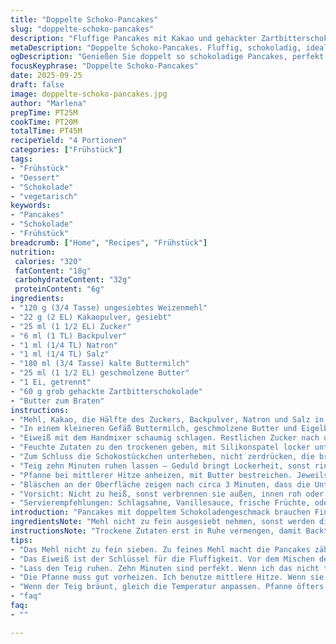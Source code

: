 ```yaml
---
title: "Doppelte Schoko-Pancakes"
slug: "doppelte-schoko-pancakes"
description: "Fluffige Pancakes mit Kakao und gehackter Zartbitterschokolade. Buttermilch sorgt für angenehme Säure, die mit Natron harmoniert. Das Eiweiß separat geschlagen bringt die Luftigkeit. Ohne Nüsse, vegetarisch. Abgewandelte Zucker- und Kakaomengen für runderen Geschmack. Leicht rustikale Textur mit kleinen Schokostückchen für Biss. Bräunung und Oberflächenbläschen zeigen perfekten Moment fürs Wenden an. Servierempfehlungen: Vanillesauce oder Ahornsirup. Auch Joghurt oder Beeren funktionieren gut als Beilage."
metaDescription: "Doppelte Schoko-Pancakes. Fluffig, schokoladig, ideal für ein gemütliches Brunch mit Freunden oder Familie."
ogDescription: "Genießen Sie doppelt so schokoladige Pancakes, perfekt für jedes Frühstück. In nur 45 Minuten fertig."
focusKeyphrase: "Doppelte Schoko-Pancakes"
date: 2025-09-25
draft: false
image: doppelte-schoko-pancakes.jpg
author: "Marlena"
prepTime: PT25M
cookTime: PT20M
totalTime: PT45M
recipeYield: "4 Portionen"
categories: ["Frühstück"]
tags:
- "Frühstück"
- "Dessert"
- "Schokolade"
- "vegetarisch"
keywords:
- "Pancakes"
- "Schokolade"
- "Frühstück"
breadcrumb: ["Home", "Recipes", "Frühstück"]
nutrition: 
 calories: "320"
 fatContent: "18g"
 carbohydrateContent: "32g"
 proteinContent: "6g"
ingredients:
- "120 g (3/4 Tasse) ungesiebtes Weizenmehl"
- "22 g (2 EL) Kakaopulver, gesiebt"
- "25 ml (1 1/2 EL) Zucker"
- "6 ml (1 TL) Backpulver"
- "1 ml (1/4 TL) Natron"
- "1 ml (1/4 TL) Salz"
- "180 ml (3/4 Tasse) kalte Buttermilch"
- "25 ml (1 1/2 EL) geschmolzene Butter"
- "1 Ei, getrennt"
- "60 g grob gehackte Zartbitterschokolade"
- "Butter zum Braten"
instructions:
- "Mehl, Kakao, die Hälfte des Zuckers, Backpulver, Natron und Salz in einer großen Rührschüssel gut vermengen. Trockenstoffe erst mal beiseite stellen."
- "In einem kleineren Gefäß Buttermilch, geschmolzene Butter und Eigelb miteinander vermischen. Das ergibt den feuchten Teil."
- "Eiweiß mit dem Handmixer schaumig schlagen. Restlichen Zucker nach und nach eintropfen lassen, dann aufstehen, bis es steife Spitzen gibt. Das ist der Trick für Luftigkeit, also nicht abkürzen."
- "Feuchte Zutaten zu den trockenen geben, mit Silikonspatel locker unterheben – bloß nicht zu stark rühren! Reste Mehl sind okay, sonst wird der Teig zäh. Anschließend Eiweiß vorsichtig unterheben, aufschlagen wäre schlechter Fehler."
- "Zum Schluss die Schokostückchen unterheben, nicht zerdrücken, die brauchen ihren Charakter."
- "Teig zehn Minuten ruhen lassen – Geduld bringt Lockerheit, sonst rinnen die Pancakes raus und werden kompakt."
- "Pfanne bei mittlerer Hitze anheizen, mit Butter bestreichen. Jeweils etwa 45 ml Teig (großer Esslöffel plus ein bisschen) einfüllen, drei bis vier gleichzeitig, je nach Pfannengröße."
- "Bläschen an der Oberfläche zeigen nach circa 3 Minuten, dass die Unterseite goldbraun ist. Jetzt vorsichtig wenden, sonst zerreißen sie. Die andere Seite noch etwa 1 bis 1 ½ Minuten braten, bis sie ebenfalls Farbe annimmt."
- "Vorsicht: Nicht zu heiß, sonst verbrennen sie außen, innen roh oder trocken. Mehrere Portionen können in warmem Ofen bei 70 Grad parken."
- "Servierempfehlungen: Schlagsahne, Vanillesauce, frische Früchte, oder klassisch Ahornsirup."
introduction: "Pancakes mit doppeltem Schokoladengeschmack brauchen Fingerspitzengefühl. Zu viel Rühren, und sie werden zäh; zu wenig Luft im Eiweiß, und sie bleiben platt. Aber wenn das Timing stimmt, dann zischt die Pfanne leise, und Duft von Kakao vermischt sich mit buttriger Wärme. Ich habe mit Mehl- und Kakaomengen experimentiert bis der Geschmack stimmt und es keine staubige Kokos- oder Mandelmehlalternative braucht. Buttermilch ist unverzichtbar: sauer, sorgt für die richtige Textur zusammen mit Natron. Übrigens: Die groben Stücke der Schokolade geben beim Beißen Kontrast, plus diese zufälligen Streifen von geschmolzenerara Schokolade. Unkompliziert, schnell aber nicht hektisch. Perfekt zum Ausprobieren mit Gästen am Wochenende."
ingredientsNote: "Mehl nicht zu fein ausgesiebt nehmen, sonst werden die Pancakes teigig. Kakaopulver ungesüßt und gesiebt, sonst Klümpchen. Zucker halbiert, damit die Schokolade nicht untergeht; mehr Zucker macht die Kruste knuspriger. Butter geschmolzen, aber nicht zu heiß, sonst stockt das Ei vorzeitig beim Mischen. Buttermilch frisch aus dem Kühlschrank – nicht zu warm, sonst fällt Eiweiß zusammen. Statt Buttermilch möglich: 180 ml Milch mit 1 EL weißem Essig kurz stehen lassen. Alternative: Pflanzenmilch mit Zitrone – Pancakes werden dann etwas weniger fluffig, aber schokoladig gleich. Schokolade grob hacken und nicht schmelzen, sonst verliert man die Textur. Vermeide Öl – Butter bringt Aroma und Farbe."
instructionsNote: "Trockene Zutaten erst in Ruhe vermengen, damit Backtriebmittel gleichmäßig verteilt sind, sonst gibt es hässliche Flecken und unregelmäßiges Aufgehen. Eiweiß wird erst steif geschlagen, wenn die Flüssigkeit schon gemischt ist, so bleibt die Luft stabil. Teig nicht überrühren – bestes Ergebnis, wenn trockene Mehlkrümel noch da sind. Beim Unterheben des Eiweiß die Bewegung nicht rühren, eher falten. Die Schokolade zum Schluss schnell und zügig unterheben, sonst wird sie matschig. Teig ruhen lassen, Zeit läuft mit. Ohne Ruhezeit drohen zähe, dichte Pancakes. Pfanne gut vorheizen, aber nicht rauchen lassen. Butter macht schöne goldene Ränder – nur zur Erinnerung: zu viel Hitze verbrennt Butter schnell, dann Bitterstoffe. Bläschen an der Oberfläche als Zeichen für das Wenden nehmen. Wenn die Unterseite Branding zeigt und die Mitte nicht mehr flüssig wirkt, dann umdrehen. Bei zu schneller Bräunung Flamme runterdrehen. Nach dem Braten kurz abdecken oder in warmem Ofen parken – nicht stapeln, sonst werden sie matschig. Guten Appetit!"
tips:
- "Das Mehl nicht zu fein sieben. Zu feines Mehl macht die Pancakes zäh. Ich benutze immer mit Absicht ungesiebtes Mehl. Klümpchen verwende ich dann lieber im Kakaopulver. Das macht mein Teig stabiler."
- "Das Eiweiß ist der Schlüssel für die Fluffigkeit. Vor dem Mischen der feuchten Zutaten schlage ich es erst auf. Sobald es steif ist, mache ich weiter mit der Mischung. Aber Vorsicht beim Unterheben. Ich falte eher, als zu rühren, um die Luft nicht zu verlieren."
- "Lass den Teig ruhen. Zehn Minuten sind perfekt. Wenn ich das nicht tue, werden sie zäh. Lass die Schokolade grob gehackt. Sie bringt Struktur. Je mehr Stückchen, desto besser. Sie geben beim Beißen fast einen Crunch."
- "Die Pfanne muss gut vorheizen. Ich benutze mittlere Hitze. Wenn sie raucht, ist es zu heiß. Butter hilft für schöne Ränder. Ich mache immer noch etwas ab und zu nach. Behalte die Bläschen im Blick. Das sind die Hinweise für das Wenden."
- "Wenn der Teig bräunt, gleich die Temperatur anpassen. Pfanne öfters kontrollieren. Bei vielen Pancakes heißt es: nicht stapeln. Sie werden sonst matschig. Lieber warm halten im Ofen."
- "faq"
faq:
- ""

---
```

